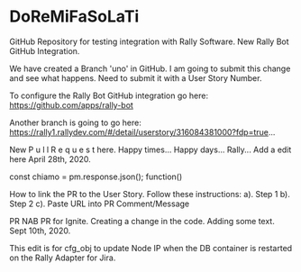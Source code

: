 # DoReMiFaSoLaTi
GitHub Repository for testing integration with Rally Software. New Rally Bot GitHub Integration. 

We have created a Branch 'uno' in GitHub. I am going to submit this change and see what happens. Need to submit it with a User Story Number.

To configure the Rally Bot GitHub integration go here: https://github.com/apps/rally-bot

Another branch is going to go here: https://rally1.rallydev.com/#/detail/userstory/316084381000?fdp=true...

New P u l l R e q u e s t here.
Happy times...
Happy days...
Rally...
Add a edit here April 28th, 2020.

const chiamo = pm.response.json();
function()

How to link the PR to the User Story. Follow these instructions:
a). Step 1
b). Step 2
c). Paste URL into PR Comment/Message

PR NAB
PR for Ignite. Creating a change in the code. Adding some text. Sept 10th, 2020.
<br>
<p></p>

This edit is for cfg_obj to update Node IP when the DB container is restarted on the Rally Adapter for Jira.
